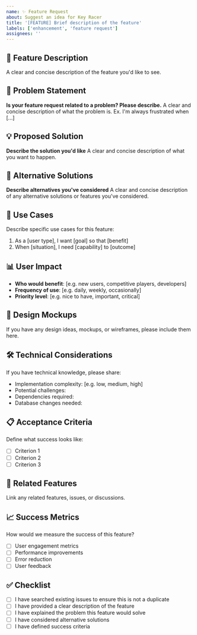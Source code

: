 ```yaml
---
name: ✨ Feature Request
about: Suggest an idea for Key Racer
title: '[FEATURE] Brief description of the feature'
labels: ['enhancement', 'feature request']
assignees: ''
---
```


## 🌟 Feature Description
A clear and concise description of the feature you'd like to see.

## 🤔 Problem Statement
**Is your feature request related to a problem? Please describe.**
A clear and concise description of what the problem is. Ex. I'm always frustrated when [...]

## 💡 Proposed Solution
**Describe the solution you'd like**
A clear and concise description of what you want to happen.

## 🔄 Alternative Solutions
**Describe alternatives you've considered**
A clear and concise description of any alternative solutions or features you've considered.

## 🎯 Use Cases
Describe specific use cases for this feature:
1. As a [user type], I want [goal] so that [benefit]
2. When [situation], I need [capability] to [outcome]

## 📊 User Impact
- **Who would benefit**: [e.g. new users, competitive players, developers]
- **Frequency of use**: [e.g. daily, weekly, occasionally]
- **Priority level**: [e.g. nice to have, important, critical]

## 🎨 Design Mockups
If you have any design ideas, mockups, or wireframes, please include them here.

## 🛠️ Technical Considerations
If you have technical knowledge, please share:
- Implementation complexity: [e.g. low, medium, high]
- Potential challenges:
- Dependencies required:
- Database changes needed:

## 📋 Acceptance Criteria
Define what success looks like:
- [ ] Criterion 1
- [ ] Criterion 2
- [ ] Criterion 3

## 🔗 Related Features
Link any related features, issues, or discussions.

## 📈 Success Metrics
How would we measure the success of this feature?
- [ ] User engagement metrics
- [ ] Performance improvements
- [ ] Error reduction
- [ ] User feedback

## ✅ Checklist
- [ ] I have searched existing issues to ensure this is not a duplicate
- [ ] I have provided a clear description of the feature
- [ ] I have explained the problem this feature would solve
- [ ] I have considered alternative solutions
- [ ] I have defined success criteria
